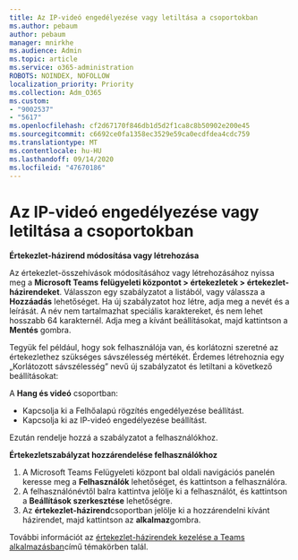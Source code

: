 ```yaml
---
title: Az IP-videó engedélyezése vagy letiltása a csoportokban
ms.author: pebaum
author: pebaum
manager: mnirkhe
ms.audience: Admin
ms.topic: article
ms.service: o365-administration
ROBOTS: NOINDEX, NOFOLLOW
localization_priority: Priority
ms.collection: Adm_O365
ms.custom:
- "9002537"
- "5617"
ms.openlocfilehash: cf2d67170f846db1d5d2f1ca8c8b50902e200e45
ms.sourcegitcommit: c6692ce0fa1358ec3529e59ca0ecdfdea4cdc759
ms.translationtype: MT
ms.contentlocale: hu-HU
ms.lasthandoff: 09/14/2020
ms.locfileid: "47670186"
---
```

# <a name="teams-allow-or-disable-ip-video"></a>Az IP-videó engedélyezése vagy letiltása a csoportokban

**Értekezlet-házirend módosítása vagy létrehozása**

Az értekezlet-összehívások módosításához vagy létrehozásához nyissa meg a **Microsoft Teams felügyeleti központot > értekezletek > értekezlet-házirendeket**. Válasszon egy szabályzatot a listából, vagy válassza a **Hozzáadás** lehetőséget. Ha új szabályzatot hoz létre, adja meg a nevét és a leírását. A név nem tartalmazhat speciális karaktereket, és nem lehet hosszabb 64 karakternél. Adja meg a kívánt beállításokat, majd kattintson a **Mentés** gombra.

Tegyük fel például, hogy sok felhasználója van, és korlátozni szeretné az értekezlethez szükséges sávszélesség mértékét. Érdemes létrehoznia egy „Korlátozott sávszélesség” nevű új szabályzatot és letiltani a következő beállításokat:

A **Hang és videó** csoportban:

- Kapcsolja ki a Felhőalapú rögzítés engedélyezése beállítást.
- Kapcsolja ki az IP-videó engedélyezése beállítást.

Ezután rendelje hozzá a szabályzatot a felhasználókhoz.

**Értekezletszabályzat hozzárendelése felhasználókhoz**

1. A Microsoft Teams Felügyeleti központ bal oldali navigációs panelén keresse meg a **Felhasználók** lehetőséget, és kattintson a felhasználóra.
2. A felhasználónévtől balra kattintva jelölje ki a felhasználót, és kattintson a **Beállítások szerkesztése** lehetőségre.
3. Az **értekezlet-házirend**csoportban jelölje ki a hozzárendelni kívánt házirendet, majd kattintson az **alkalmaz**gombra.

További információt az [értekezlet-házirendek kezelése a Teams alkalmazásban](https://docs.microsoft.com/microsoftteams/meeting-policies-in-teams)című témakörben talál.
